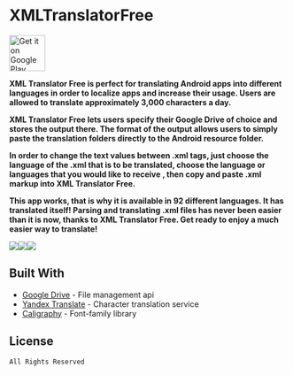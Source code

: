 # XMLTranslatorFree

<a href='https://play.google.com/store/apps/details?id=com.jantzapps.jantz.xmltranslatorfree&pcampaignid=MKT-Other-global-all-co-prtnr-py-PartBadge-Mar2515-1'><img alt='Get it on Google Play' src='https://play.google.com/intl/en_us/badges/images/generic/en_badge_web_generic.png' height='65'/></a>

**XML Translator Free is perfect for translating Android apps into different languages in order to localize apps and increase their usage. Users are allowed to translate approximately 3,000 characters a day.**

**XML Translator Free lets users specify their Google Drive of choice and stores the output there. The format of the output allows users to simply paste the translation folders directly to the Android resource folder.**

**In order to change the text values between .xml tags, just choose the language of the .xml that is to be translated, choose the language or languages that you would like to receive , then copy and paste .xml markup into XML Translator Free.**

**This app works, that is why it is available in 92 different languages. It has translated itself! Parsing and translating .xml files has never been easier than it is now, thanks to XML Translator Free. Get ready to enjoy a much easier way to translate!**

![](static/xml_translator_plan_small.png)![](static/xml_translator_choose_small.png)![](static/xml_translator_translate_small.png)

## Built With

* [Google Drive](https://developers.google.com/drive/) - File management api
* [Yandex Translate](https://tech.yandex.com/translate/) - Character translation service
* [Caligraphy](https://github.com/InflationX/Calligraphy) - Font-family library

## License

```
All Rights Reserved
```
